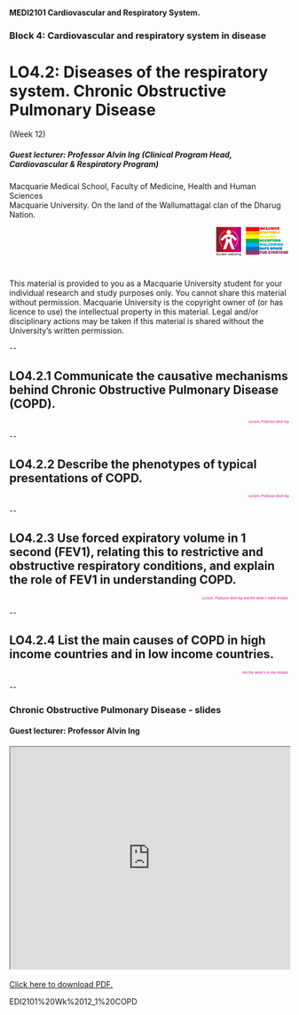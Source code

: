 <!-- .slide: data-auto-animate-restart id="MEDI2101Wk12_1" -->
#### MEDI2101 Cardiovascular and Respiratory System.
### Block 4: Cardiovascular and respiratory system in disease
# LO4.2: Diseases of the respiratory system. Chronic Obstructive Pulmonary Disease
(Week 12)
##### Guest lecturer: Professor Alvin Ing (Clinical Program Head, Cardiovascular & Respiratory Program)

Macquarie Medical School, Faculty of Medicine, Health and Human Sciences<br>Macquarie University. On the land of the Wallumattagal clan of the Dharug Nation.

<img src="images/lgbtqi_safe_space.jpg" alt="LGBTQI+ Inclusive Equitable Diverse Accepting Welcoming Safe Space for Everyone" align="right" width=17%>
<a href="https://students.mq.edu.au/support"><img src="images/mqwellbeing.png" alt="Contact Macquarie University Wellbeing" align="right" width=9%></a>
<p>&nbsp;</p>
<p>&nbsp;</p>
<p>&nbsp;</p>
<p class="citation">This material is provided to you as a Macquarie University student for your individual research and study purposes only. You cannot share this material without permission. Macquarie University is the copyright owner of (or has licence to use) the intellectual property in this material. Legal and/or disciplinary actions may be taken if this material is shared without the University’s written permission.</p>

--
## LO4.2.1 Communicate the causative mechanisms behind Chronic Obstructive Pulmonary Disease (COPD).
<p style="color:#C6007E;font-style:italic;font-size:0.4em;text-align:right">Lecture, Professor Alvin Ing</p>

--
## LO4.2.2 Describe the phenotypes of typical presentations of COPD.
<p style="color:#C6007E;font-style:italic;font-size:0.4em;text-align:right">Lecture, Professor Alvin Ing</p>

--
## LO4.2.3 Use forced expiratory volume in 1 second (FEV1), relating this to restrictive and obstructive respiratory conditions, and explain the role of FEV1 in understanding COPD.
<p style="color:#C6007E;font-style:italic;font-size:0.4em;text-align:right">Lecture, Professor Alvin Ing and this week's online module.</p>

--
## LO4.2.4 List the main causes of COPD in high income countries and in low income countries.
<p style="color:#C6007E;font-style:italic;font-size:0.4em;text-align:right">See this week's on-line module.</p>

--
### Chronic Obstructive Pulmonary Disease - slides
#### Guest lecturer: Professor Alvin Ing

<iframe src="https://github.com/butlin/presentations/blob/gh-pages/MEDI2101%20Wk%2012_1%20COPD.pdf#toolbar=1" width="100%" height="400px">
    </iframe>

<p class="citation"><a href="https://github.com/butlin/presentations/blob/gh-pages/MEDI2101%20Wk%2012_1%20COPD.pdf">Click here to download PDF.</a></p>EDI2101%20Wk%2012_1%20COPD
